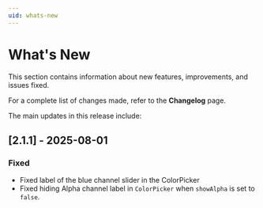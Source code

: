 ```yaml
---
uid: whats-new
---
```


# What's New

This section contains information about new features, improvements, and issues fixed.

For a complete list of changes made, refer to the **Changelog** page.

The main updates in this release include:

## [2.1.1] - 2025-08-01

### Fixed

- Fixed label of the blue channel slider in the ColorPicker
- Fixed hiding Alpha channel label in `ColorPicker` when `showAlpha` is set to `false`.

